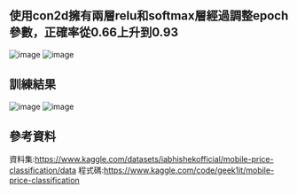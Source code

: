 ## 使用con2d擁有兩層relu和softmax層經過調整epoch參數，正確率從0.66上升到0.93
![image](https://github.com/Tzuan1020/ai/assets/99935739/3c7fe26f-544d-406a-b691-397aebd4b37b)
![image](https://github.com/Tzuan1020/ai/assets/99935739/e7d71e1f-f80a-4ee5-a776-cca65cf87601)
## 訓練結果
![image](https://github.com/Tzuan1020/ai/assets/99935739/44af7e56-67f9-4af5-b152-5544873865bb)
![image](https://github.com/Tzuan1020/ai/assets/99935739/d499c031-d117-4f5a-bc82-74f417a684d7)

## 參考資料
資料集:https://www.kaggle.com/datasets/iabhishekofficial/mobile-price-classification/data
程式碼:https://www.kaggle.com/code/geek1it/mobile-price-classification
